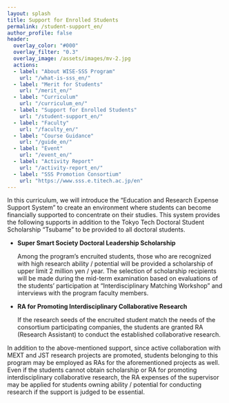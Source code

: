 ```yaml
---
layout: splash
title: Support for Enrolled Students
permalink: /student-support_en/
author_profile: false
header:
  overlay_color: "#000"
  overlay_filter: "0.3"
  overlay_image: /assets/images/mv-2.jpg
  actions:
  - label: "About WISE-SSS Program"
    url: "/what-is-sss_en/"
  - label: "Merit for Students"
    url: "/merit_en/"
  - label: "Curriculum"
    url: "/curriculum_en/"
  - label: "Support for Enrolled Students"
    url: "/student-support_en/"
  - label: "Faculty"
    url: "/faculty_en/"
  - label: "Course Guidance"
    url: "/guide_en/"
  - label: "Event"
    url: "/event_en/"
  - label: "Activity Report"
    url: "/activity-report_en/"
  - label: "SSS Promotion Consortium"
    url: "https://www.sss.e.titech.ac.jp/en"
---
```


In this curriculum, we will introduce the “Education and Research Expense Support System” to create an environment where students can become financially supported to concentrate on their studies. This system provides the following supports in addition to the Tokyo Tech Doctoral Student Scholarship “Tsubame” to be provided to all doctoral students.

* **Super Smart Society Doctoral Leadership Scholarship**

  Among the program’s encruited students, those who are recognized with high research ability / potential will be provided a scholarship of upper limit 2 million yen / year. The selection of scholarship recipients will be made during the mid-term examination based on evaluations of the students’ participation at “Interdisciplinary Matching Workshop” and interviews with the program faculty members.

* **RA for Promoting Interdisciplinary Collaborative Research**

  If the research seeds of the encruited student match the needs of the consortium participating companies, the students are granted RA (Research Assistant) to conduct the established collaborative research.

 In addition to the above-mentioned support, since active collaboration with MEXT and JST research projects are promoted, students belonging to this program may be employed as RAs for the aforementioned projects as well. Even if the students cannot obtain scholarship or RA for promoting interdisciplinary collaborative research, the RA expenses of the supervisor may be applied for students owning ability / potential for conducting research if the support is judged to be essential.
